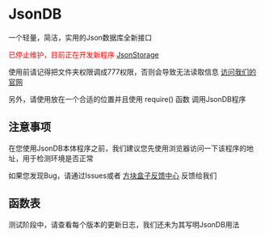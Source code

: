 # JsonDB
<p>一个轻量，简洁，实用的Json数据库全新接口</p>
<p style="color: red;">已停止维护，目前正在开发新程序 <a href="https://github.com/CarlSkyCoding/JsonStorage">JsonStorage</a></p>
<p>使用前请记得把文件夹权限调成777权限，否则会导致无法读取信息 <a href="//arkpowered.cn">访问我们的官网</a></p>
<p>另外，请使用放在一个合适的位置并且使用 require() 函数 调用JsonDB程序</p>

<h2>注意事项</h2>
<p>在您使用JsonDB本体程序之前，我们建议您先使用浏览器访问一下该程序的地址，用于检测环境是否正常</p>
<p>如果您发现Bug，请通过Issues或者 <a href="//account.arkpowered.cn/panel/support.php">方块盒子反馈中心</a> 反馈给我们</p>
<h2>函数表</h2>
<p>测试阶段中，请查看每个版本的更新日志，我们还未为其写明JsonDB用法</p>
